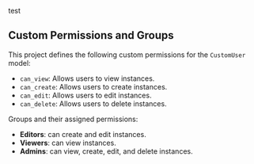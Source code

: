 test

## Custom Permissions and Groups

This project defines the following custom permissions for the `CustomUser` model:
- `can_view`: Allows users to view instances.
- `can_create`: Allows users to create instances.
- `can_edit`: Allows users to edit instances.
- `can_delete`: Allows users to delete instances.

Groups and their assigned permissions:
- **Editors**: can create and edit instances.
- **Viewers**: can view instances.
- **Admins**: can view, create, edit, and delete instances.
